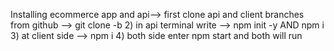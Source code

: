 Installing ecommerce app and api--> first clone api and client branches from github --> git clone -b <branch name> <remote repo link>
2) in api terminal write --> npm init -y AND npm i
3) at client side --> npm i 
4) both side enter npm start and both will run